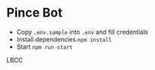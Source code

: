 # Pince Bot

- Copy `.env.sample` into `.env` and fill credentials
- Install dependencies `npm install`
- Start `npm run start`

LBCC